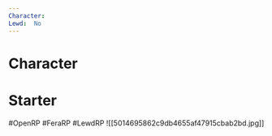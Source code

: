```yaml
---
Character: 
Lewd:  No
---
```

# Character


# Starter


#OpenRP #FeraRP #LewdRP
![[5014695862c9db4655af47915cbab2bd.jpg]]